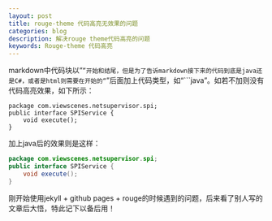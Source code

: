```yaml
---
layout: post
title: rouge-theme 代码高亮无效果的问题
categories: blog
description: 解决rouge theme代码高亮的问题
keywords: Rouge-theme 代码高亮
---
```

markdown中代码块以“```”开始和结尾，但是为了告诉markdown接下来的代码到底是java还是C#，或者是html则需要在开始的“```”后面加上代码类型，如“```java”。如若不加则没有代码高亮效果，如下所示：

```
package com.viewscenes.netsupervisor.spi;
public interface SPIService {
    void execute();
}
```

加上java后的效果则是这样：

```java
package com.viewscenes.netsupervisor.spi;
public interface SPIService {
    void execute();
}
```

刚开始使用jekyll + github pages + rouge的时候遇到的问题，后来看了别人写的文章后大悟，特此记下以备后用！